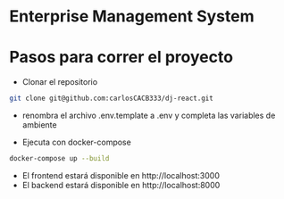 # Enterprise Management System

# Pasos para correr el proyecto

- Clonar el repositorio

```bash
git clone git@github.com:carlosCACB333/dj-react.git
```

- renombra el archivo .env.template a .env y completa las variables de ambiente

- Ejecuta con docker-compose

```bash
docker-compose up --build
```

- El frontend estará disponible en http://localhost:3000
- El backend estará disponible en http://localhost:8000
